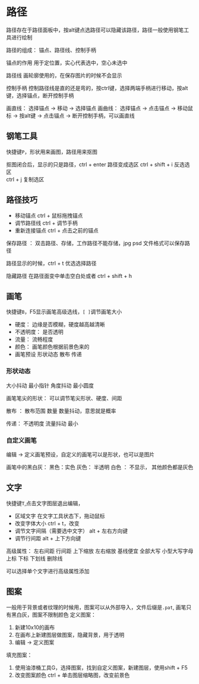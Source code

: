 # 路径
路径存在于路径面板中，按alt键点选路径可以隐藏该路径，路径一般使用钢笔工具进行绘制

路径的组成： 锚点、路径线、控制手柄

锚点的作用 用于定位置，实心代表选中，空心未选中

路径线 画轮廓使用的，在保存图片的时候不会显示

控制手柄 控制路径线是直的还是弯的，按ctrl键，选择两端手柄进行移动，按alt键，选择锚点，断开控制手柄

画直线： 选择锚点 -> 移动 -> 选择锚点
画曲线： 选择锚点 -> 点击锚点 -> 移动鼠标 -> 按alt键 -> 点击锚点 -> 断开控制手柄，可以画直线

## 钢笔工具
快捷键`P`，形状用来画图，路径用来抠图

抠图闭合后，显示的只是路径，ctrl + enter 路径变成选区
ctrl + shift + i 反选选区  
ctrl + j 复制选区

## 路径技巧
* 移动锚点 ctrl + 鼠标拖拽锚点
* 调节路径线 ctrl + 调节手柄
* 重新连接锚点 ctrl + 点击之前的锚点

保存路径 ： 双击路径、存储，工作路径不能存储，jpg psd 文件格式可以保存路径

路径显示的时候，ctrl + t 优选选择路径

隐藏路径 在路径面变中单击空白处或者 ctrl + shift + h

## 画笔
快捷键`B`，F5显示画笔高级选线，`[ ]`调节画笔大小

* 硬度： 边缘是否模糊，硬度越高越清晰
* 不透明度： 是否透明
* 流量： 流畅程度
* 颜色： 画笔颜色根据前景色来的
* 画笔预设  形状动态 散布 传递
### 形状动态
大小抖动 最小指针 角度抖动 最小圆度

画笔笔尖的形状： 可以调节笔尖形状、硬度、间距

散布 ： 散布范围 数量 数量抖动，意思就是概率

传递： 不透明度  流量抖动  最小

### 自定义画笔
编辑 -> 定义画笔预设，自定义的画笔可以是形状，也可以是图片

画笔中的黑白灰： 黑色：实色  灰色： 半透明  白色 ： 不显示， 其他颜色都是灰色

## 文字
快捷键`T`,点击文字图层退出编辑，
* 区域文字 在文字工具状态下，拖动鼠标
* 改变字体大小  ctrl + t，改变
* 调节文字间隔（需要选中文字） alt + 左右方向键
* 调节行间距 alt + 上下方向键

高级属性： 左右间距 行间距 上下缩放 左右缩放 基线便宜 全部大写 小型大写字母 上标  下标  下划线 删除线
 
可以选择单个文字进行高级属性添加

## 图案
一般用于背景或者纹理的时候用，图案可以从外部导入，文件后缀是`.pat`, 画笔只有黑白灰，图案不限制颜色
定义图案：
1. 新建10x10的画布
2. 在画布上新建图层做图案，隐藏背景，用于透明
3. 编辑 -> 定义图案

填充图案：
1. 使用油漆桶工具G，选择图案，找到自定义图案，新建图层，使用shift + F5
2. 改变图案颜色 ctrl + 单击图层缩略图，改变前景色



